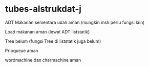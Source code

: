 # tubes-alstrukdat-j
ADT Makanan sementara udah aman (mungkin msh perlu fungsi lain)

Load makanan aman (lewat ADT liststatik)

Tree belum (fungsi Tree di liststatik juga belum)

Prioqueue aman

wordmachine dan charmachine aman


